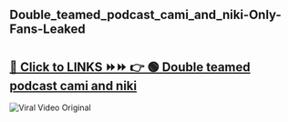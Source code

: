 
 ## Double_teamed_podcast_cami_and_niki-Only-Fans-Leaked

# <h2><a href="https://clipsfans.com/Double_teamed_podcast_cami_and_niki&ref=git">🔗 Click to LINKS ⏩⏩ 👉 🟢 Double teamed podcast cami and niki </a></h2>

<a href="https://clipsfans.com/Double_teamed_podcast_cami_and_niki&ref=git" rel="nofollow" data-target="animated-image.originalLink"><img src="https://i.ibb.co.com/xMMVF88/686577567.gif" alt="Viral Video Original" style="max-width: 100%; display: inline-block;" data-target="animated-image.originalImage"></a>
